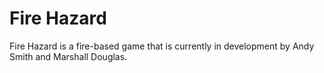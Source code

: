 # Fire Hazard
Fire Hazard is a fire-based game that is currently in development by Andy Smith and Marshall Douglas.